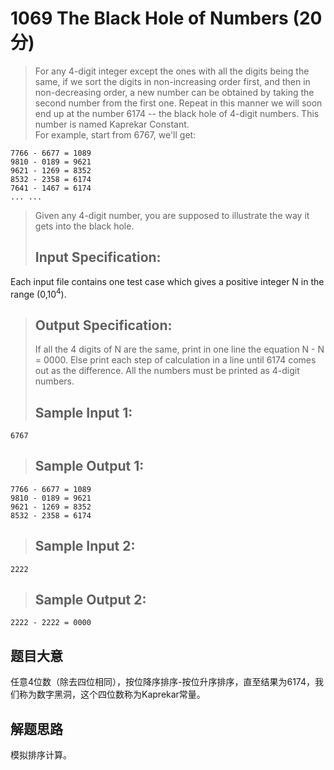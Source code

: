 # 1069 The Black Hole of Numbers (20 分)
> For any 4-digit integer except the ones with all the digits being the same, if we sort the digits in non-increasing order first, and then in non-decreasing order, a new number can be obtained by taking the second number from the first one. Repeat in this manner we will soon end up at the number 6174 -- the black hole of 4-digit numbers. This number is named Kaprekar Constant.  
> For example, start from 6767, we'll get:
```
7766 - 6677 = 1089
9810 - 0189 = 9621
9621 - 1269 = 8352
8532 - 2358 = 6174
7641 - 1467 = 6174
... ...
```
> Given any 4-digit number, you are supposed to illustrate the way it gets into the black hole.
> ## Input Specification:
Each input file contains one test case which gives a positive integer N in the range (0,10<sup>4</sup>​​).
> ## Output Specification:
> If all the 4 digits of N are the same, print in one line the equation N - N = 0000. Else print each step of calculation in a line until 6174 comes out as the difference. All the numbers must be printed as 4-digit numbers.
> ## Sample Input 1:
```
6767
```
> ## Sample Output 1:
```
7766 - 6677 = 1089
9810 - 0189 = 9621
9621 - 1269 = 8352
8532 - 2358 = 6174
```
> ## Sample Input 2:
```
2222
```
> ## Sample Output 2:
```
2222 - 2222 = 0000
```
## 题目大意
任意4位数（除去四位相同），按位降序排序-按位升序排序，直至结果为6174，我们称为数字黑洞，这个四位数称为Kaprekar常量。

## 解题思路
模拟排序计算。